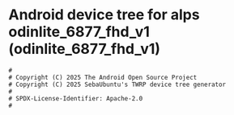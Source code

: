# Android device tree for alps odinlite_6877_fhd_v1 (odinlite_6877_fhd_v1)

```
#
# Copyright (C) 2025 The Android Open Source Project
# Copyright (C) 2025 SebaUbuntu's TWRP device tree generator
#
# SPDX-License-Identifier: Apache-2.0
#
```
